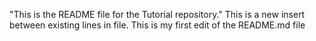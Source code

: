 "This is the README file for the Tutorial repository."
This is a new insert between existing lines in file.
This is my first edit of the README.md file

